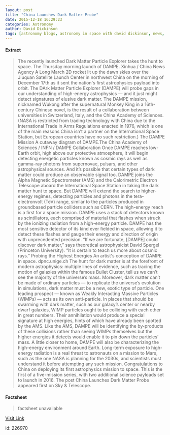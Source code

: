 ```yaml
---
layout: post
title: "China Launches Dark Matter Probe"
date: 2015-12-18 16:29:23
categories: Astronomy
author: David Dickinson
tags: [astronomy blogs, astronomy in space with david dickinson, news, spacecraft and space missions]
---
```



#### Extract
>The recently launched Dark Matter Particle Explorer takes the hunt to space.
The Thursday morning launch of DAMPE.  Xinhua / China News Agency
A Long March 2D rocket lit up the dawn skies over the Jiuquan Satellite Launch Center in northwest China on the morning of December 17th as it sent the nation's first astrophysics payload into orbit. The DArk Matter Particle Explorer (DAMPE) will probe gaps in our understanding of high-energy astrophysics — and it just might detect signatures of elusive dark matter.
The DAMPE mission, nicknamed Wukong after the supernatural Monkey King in a 16th-century Chinese novel, is the result of a collaboration between universities in Switzerland, Italy, and the China Academy of Sciences. (NASA is restricted from trading technology with China due to the International Trade in Arms Regulations enacted in 1976, which is one of the main reasons China isn’t a partner on the International Space Station, but European countries have no such restriction.)
The DAMPE Mission
A cutaway diagram of DAMPE.The China Academy of Sciences / INFN / DAMPE Collaboration
Once DAMPE reaches low-Earth orbit, high above our protective atmosphere, it will begin detecting energetic particles known as cosmic rays as well as gamma-ray photons from supernovae, pulsars, and other astrophysical sources. And it’s possible that certain types of dark matter could produce an observable signal too.
DAMPE joins the Alpha Magnetic Spectrometer (AMS) and the Calorimetric Electron Telescope aboard the International Space Station in taking the dark matter hunt to space. But DAMPE will extend the search to higher-energy regimes, detecting particles and photons in the tera-electronvolt (TeV) range, similar to the particles produced in groundbased particle colliders such as CERN. The high-energy reach is a first for a space mission.
DAMPE uses a stack of detectors known as scintillators, each comprised of material that flashes when struck by the ionizing radiation from a high-energy particle. DAMPE has the most sensitive detector of its kind ever fielded in space, allowing it to detect these flashes and gauge their energy and direction of origin with unprecedented precision.
“If we are fortunate, [DAMPE] could discover dark matter,” says theoretical astrophysicist David Spergel (Princeton University). “It is certain to teach us more about cosmic rays.”
Probing the Highest Energies
An artist's conception of DAMPE in space.  dpnc.unige.ch
The hunt for dark matter is at the forefront of modern astrophysics: multiple lines of evidence, such as tracing the motion of galaxies within the famous Bullet Cluster, tell us we can’t see the majority of the universe’s mass. Moreover, dark matter can’t be made of ordinary particles — to replicate the universe’s evolution in simulations, dark matter must be a new, exotic type of particle.
One leading prospect — known as Weakly Interacting Massive Particles (WIMPs) — acts as its own anti-particle. In places that should be swarming with dark matter, such as our galaxy’s center or nearby dwarf galaxies, WIMP particles ought to be colliding with each other in great numbers. Their annihilation would produce a special signature at high energies, hints of which have already been spotted by the AMS. Like the AMS, DAMPE will be identifying the by-products of these collisions rather than seeing WIMPs themselves but the higher energies it detects would enable it to pin down the particles’ mass.
A little closer to home, DAMPE will also be characterizing the high-energy environment around Earth. Long-term exposure to high-energy radiation is a real threat to astronauts on a mission to Mars, such as the one NASA is planning for the 2030s, and scientists must understand it before attempting any such mission.
Congratulations to China on deploying its first astrophysics mission to space. This is the first of a five-mission series, with two additional science payloads set to launch in 2016.
The post China Launches Dark Matter Probe appeared first on Sky &amp; Telescope.

#### Factsheet
>factsheet unavailable

[Visit Link](http://www.skyandtelescope.com/astronomy-news/china-launches-dark-matter-probe-1218201543/)

id:  226970
